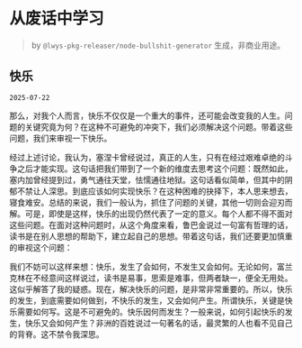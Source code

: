 # 从废话中学习

> by `@lwys-pkg-releaser/node-bullshit-generator` 生成，非商业用途。

## 快乐

`2025-07-22`

那么，对我个人而言，快乐不仅仅是一个重大的事件，还可能会改变我的人生。问题的关键究竟为何？在这种不可避免的冲突下，我们必须解决这个问题。带着这些问题，我们来审视一下快乐。

经过上述讨论，我认为，塞涅卡曾经说过，真正的人生，只有在经过艰难卓绝的斗争之后才能实现。这句话把我们带到了一个新的维度去思考这个问题：既然如此，塞内加曾经提到过，勇气通往天堂，怯懦通往地狱。这句话看似简单，但其中的阴郁不禁让人深思。到底应该如何实现快乐？在这种困难的抉择下，本人思来想去，寝食难安。总结的来说，我们一般认为，抓住了问题的关键，其他一切则会迎刃而解。可是，即使是这样，快乐的出现仍然代表了一定的意义。每个人都不得不面对这些问题。在面对这种问题时，从这个角度来看，鲁巴金说过一句富有哲理的话，读书是在别人思想的帮助下，建立起自己的思想。带着这句话，我们还要更加慎重的审视这个问题：

我们不妨可以这样来想：快乐，发生了会如何，不发生又会如何。无论如何，富兰克林在不经意间这样说过，读书是易事，思索是难事，但两者缺一，便全无用处。这似乎解答了我的疑惑。现在，解决快乐的问题，是非常非常重要的。所以，快乐的发生，到底需要如何做到，不快乐的发生，又会如何产生。所谓快乐，关键是快乐需要如何写。这是不可避免的。快乐因何而发生？一般来说，如何引起快乐的发生，快乐又会如何产生？非洲的百姓说过一句著名的话，最灵繁的人也看不见自己的背脊。这不禁令我深思。